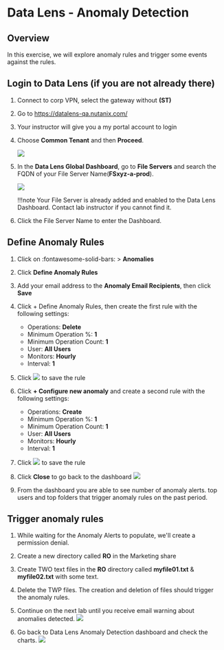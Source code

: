 # Data Lens - Anomaly Detection
## Overview

In this exercise, we will explore anomaly rules and trigger some events against the rules.

## Login to Data Lens (if you are not already there)

1. Connect to corp VPN, select the gateway without **(ST)**
   
2. Go to https://datalens-qa.nutanix.com/ 
   
3. Your instructor will give you a my portal account to login
   
4. Choose **Common Tenant** and then **Proceed**.
   
      ![](images/dl1.png)

5. In the **Data Lens Global Dashboard**, go to **File Servers** and search the FQDN of your File Server Name(**FSxyz-a-prod**).

      ![](images/dl2.png)

    !!!note 
           Your File Server is already added and enabled to the Data Lens Dashboard. Contact lab instructor if you cannot find it.


6. Click the File Server Name to enter the Dashboard.

## Define Anomaly Rules

1.  Click on :fontawesome-solid-bars: > **Anomalies**

2.  Click **Define Anomaly Rules**

3.  Add your email address to the **Anomaly Email Recipients**, then click **Save**

4.  Click + Define Anomaly Rules, then create the first rule with the following settings:
    - Operations: **Delete**
    - Minimum Operation %: **1**
    - Minimum Operation Count: **1**
    - User: **All Users**
    - Monitors: **Hourly**
    - Interval: **1**
5.  Click ![](images/tick.png) to save the rule

6.  Click **+ Configure new anomaly** and create a second rule with the following settings:
    - Operations: **Create**
    - Minimum Operation %: **1**
    - Minimum Operation Count: **1**
    - User: **All Users**
    - Monitors: **Hourly**
    - Interval: **1**

7.  Click ![](images/tick.png) to save the rule

8.  Click **Close** to go back to the dashboard
        ![](images/dl3.png)

9.  From the dashboard you are able to see number of anomaly alerts. top users and top folders that trigger anomaly rules on the past period.

## Trigger anomaly rules

1.  While waiting for the Anomaly Alerts to populate,  we'll create a permission denial.

2.  Create a new directory called **RO** in the Marketing share

3.  Create TWO text files in the **RO** directory called **myfile01.txt** & **myfile02.txt** with some text.

4.  Delete the TWP files. The creation and deletion of files should trigger the anomaly rules.

5. Continue on the next lab until you receive email warning about anomalies detected. 
        ![](images/dl4.png)

6.  Go back to Data Lens Anomaly Detection dashboard and check the charts.
        ![](images/dl5.png)



